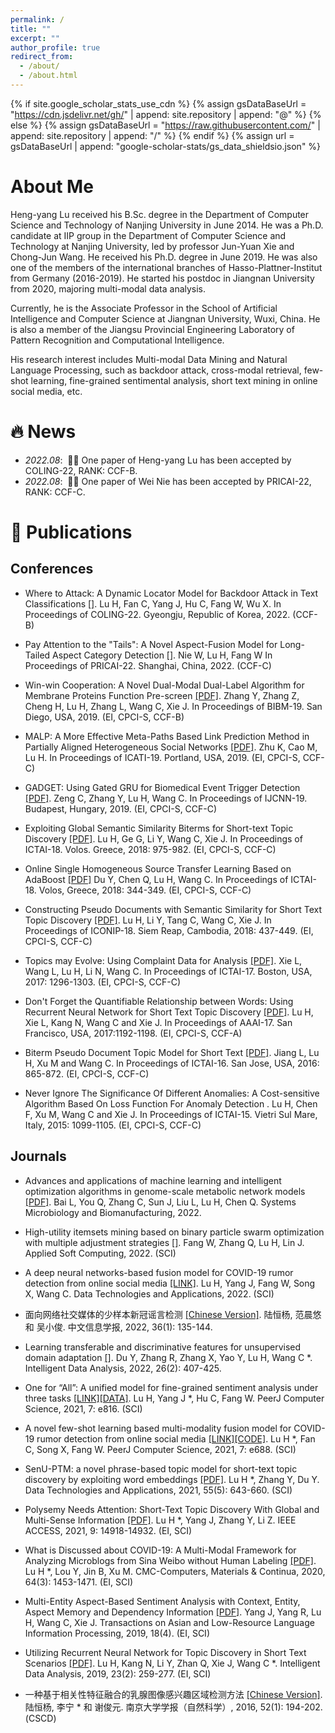 ```yaml
---
permalink: /
title: ""
excerpt: ""
author_profile: true
redirect_from: 
  - /about/
  - /about.html
---
```


{% if site.google_scholar_stats_use_cdn %}
{% assign gsDataBaseUrl = "https://cdn.jsdelivr.net/gh/" | append: site.repository | append: "@" %}
{% else %}
{% assign gsDataBaseUrl = "https://raw.githubusercontent.com/" | append: site.repository | append: "/" %}
{% endif %}
{% assign url = gsDataBaseUrl | append: "google-scholar-stats/gs_data_shieldsio.json" %}

# About Me

Heng-yang Lu received his B.Sc. degree in the Department of Computer Science and Technology of Nanjing University in June 2014. He was a Ph.D. candidate at IIP group in the Department of Computer Science and Technology at Nanjing University, led by professor Jun-Yuan Xie and Chong-Jun Wang. He received his Ph.D. degree in June 2019. He was also one of the members of the international branches of Hasso-Plattner-Institut from Germany (2016-2019). He started his postdoc in Jiangnan University from 2020, majoring multi-modal data analysis.

Currently, he is the Associate Professor in the School of Artificial Intelligence and Computer Science at Jiangnan University, Wuxi, China. He is also a member of the Jiangsu Provincial Engineering Laboratory of Pattern Recognition and Computational Intelligence.

His research interest includes Multi-modal Data Mining and Natural Language Processing, such as backdoor attack, cross-modal retrieval, few-shot learning, fine-grained sentimental analysis, short text mining in online social media, etc.

# 🔥 News
- *2022.08*: &nbsp;🎉🎉 One paper of Heng-yang Lu has been accepted by COLING-22, RANK: CCF-B. 
- *2022.08*: &nbsp;🎉🎉 One paper of Wei Nie has been accepted by PRICAI-22, RANK: CCF-C. 


# 📝 Publications 
## Conferences
- Where to Attack: A Dynamic Locator Model for Backdoor Attack in Text Classifications <a href="" target="_blank" title="[]">[]</a>.
Lu H, Fan C, Yang J, Hu C, Fang W, Wu X.
In Proceedings of  COLING-22. Gyeongju, Republic of Korea, 2022. (CCF-B)

- Pay Attention to the "Tails": A Novel Aspect-Fusion Model for Long-Tailed Aspect Category Detection <a href="" target="_blank" title="[]">[]</a>.
Nie W, Lu H, Fang W
In Proceedings of  PRICAI-22. Shanghai, China, 2022. (CCF-C)

- Win-win Cooperation: A Novel Dual-Modal Dual-Label Algorithm for Membrane Proteins Function Pre-screen <a href="" target="_blank" title="[PDF]">[PDF]</a>.
Zhang Y, Zhang Z, Cheng H, Lu H, Zhang L, Wang C, Xie J.
In Proceedings of  BIBM-19. San Diego, USA, 2019. (EI, CPCI-S, CCF-B)

- MALP: A More Effective Meta-Paths Based Link Prediction Method in Partially Aligned Heterogeneous Social Networks <a href="" target="_blank" title="[PDF]">[PDF]</a>.
Zhu K, Cao M, Lu H.
In Proceedings of ICATI-19. Portland, USA, 2019. (EI, CPCI-S, CCF-C)

- GADGET: Using Gated GRU for Biomedical Event Trigger Detection <a href="" target="_blank" title="[PDF]">[PDF]</a>.
Zeng C, Zhang Y, Lu H, Wang C.
In Proceedings of  IJCNN-19. Budapest, Hungary, 2019. (EI, CPCI-S, CCF-C)

- Exploiting Global Semantic Similarity Biterms for Short-text Topic Discovery <a href="" target="_blank" title="[PDF]">[PDF]</a>.
Lu H, Ge G, Li Y, Wang C, Xie J.
In Proceedings of  ICTAI-18. Volos. Greece, 2018: 975-982. (EI, CPCI-S, CCF-C)

- Online Single Homogeneous Source Transfer Learning Based on AdaBoost <a href="" target="_blank" title="[PDF]">[PDF]</a>
Du Y, Chen Q, Lu H, Wang C.
In Proceedings of  ICTAI-18. Volos, Greece, 2018: 344-349. (EI, CPCI-S, CCF-C)

- Constructing Pseudo Documents with Semantic Similarity for Short Text Topic Discovery <a href="" target="_blank" title="[PDF]">[PDF]</a>.
Lu H, Li Y, Tang C, Wang C, Xie J.
In Proceedings of ICONIP-18. Siem Reap, Cambodia, 2018: 437-449. (EI, CPCI-S, CCF-C)

- Topics may Evolve: Using Complaint Data for Analysis <a href="" target="_blank" title="[PDF]">[PDF]</a>.
Xie L, Wang L, Lu H, Li N, Wang C.
In Proceedings of ICTAI-17. Boston, USA, 2017: 1296-1303. (EI, CPCI-S, CCF-C)

- Don't Forget the Quantifiable Relationship between Words: Using Recurrent Neural Network for Short Text Topic Discovery <a href="" target="_blank" title="[PDF]">[PDF]</a>.
Lu H, Xie L, Kang N, Wang C and Xie J.
In Proceedings of AAAI-17. San Francisco, USA, 2017:1192-1198. (EI, CPCI-S, CCF-A)

- Biterm Pseudo Document Topic Model for Short Text <a href="" target="_blank" title="[PDF]">[PDF]</a>.
Jiang L, Lu H, Xu M and Wang C.
In Proceedings of ICTAI-16. San Jose, USA, 2016: 865-872. (EI, CPCI-S, CCF-C)

- Never Ignore The Significance Of Different Anomalies: A Cost-sensitive Algorithm Based On Loss Function For Anomaly Detection <a href="" target="_blank" title="[PDF]"></a>.
Lu H, Chen F, Xu M, Wang C and Xie J.
In Proceedings of ICTAI-15. Vietri Sul Mare, Italy, 2015: 1099-1105. (EI, CPCI-S, CCF-C)

## Journals

- Advances and applications of machine learning and intelligent optimization algorithms in genome-scale metabolic network models <a href="" target="_blank" title="[PDF]">[PDF]</a>.
Bai L, You Q, Zhang C, Sun J, Liu L, Lu H, Chen Q.
Systems Microbiology and Biomanufacturing, 2022.

- High-utility itemsets mining based on binary particle swarm optimization with multiple adjustment strategies <a href="" target="_blank" title="[]">[]</a>.
Fang W, Zhang Q,  Lu H, Lin J.
Applied Soft Computing, 2022. (SCI)

- A deep neural networks-based fusion model for COVID-19 rumor detection from online social media <a href="" target="_blank" title="[LINK]">[LINK]</a>.
Lu H, Yang J, Fang W, Song X, Wang C.
Data Technologies and Applications, 2022. (SCI)

- 面向网络社交媒体的少样本新冠谣言检测 <a href="" target="_blank" title="[Chinese Version]">[Chinese Version]</a>.
陆恒杨, 范晨悠 和 吴小俊.
中文信息学报, 2022, 36(1): 135-144.

- Learning transferable and discriminative features for unsupervised domain adaptation <a href="" target="_blank" title="[]">[]</a>.
Du Y, Zhang R, Zhang X, Yao Y, Lu H, Wang C *.
Intelligent Data Analysis, 2022, 26(2): 407-425.

- One for “All”: A unified model for fine-grained sentiment analysis under three tasks <a href="" target="_blank" title="[LINK]">[LINK]</a><a href="" target="_blank" title="[DATA]">[DATA]</a>.
Lu H, Yang J *, Hu C, Fang W.
PeerJ Computer Science, 2021, 7: e816. (SCI)

- A novel few-shot learning based multi-modality fusion model for COVID-19 rumor detection from online social media <a href="" target="_blank" title="[LINK]">[LINK]</a><a href="" target="_blank" title="[CODE]">[CODE]</a>.
Lu H *, Fan C, Song X, Fang W.
PeerJ Computer Science, 2021, 7: e688. (SCI)

- SenU-PTM: a novel phrase-based topic model for short-text topic discovery by exploiting word embeddings <a href="" target="_blank" title="[PDF]">[PDF]</a>.
Lu H *, Zhang Y, Du Y.
Data Technologies and Applications, 2021, 55(5): 643-660. (SCI)

- Polysemy Needs Attention: Short-Text Topic Discovery With Global and Multi-Sense Information <a href="" target="_blank" title="[PDF]">[PDF]</a>.
Lu H *, Yang J, Zhang Y, Li Z.
IEEE ACCESS, 2021, 9: 14918-14932. (EI, SCI)

- What is Discussed about COVID-19: A Multi-Modal Framework for Analyzing Microblogs from Sina Weibo without Human Labeling <a href="" target="_blank" title="[PDF]">[PDF]</a>.
Lu H *, Lou Y, Jin B, Xu M.
CMC-Computers, Materials & Continua, 2020, 64(3): 1453-1471. (EI, SCI)

- Multi-Entity Aspect-Based Sentiment Analysis with Context, Entity, Aspect Memory and Dependency Information <a href="" target="_blank" title="[PDF]">[PDF]</a>.
Yang J, Yang R, Lu H, Wang C, Xie J.
Transactions on Asian and Low-Resource Language Information Processing, 2019, 18(4). (EI, SCI)

- Utilizing Recurrent Neural Network for Topic Discovery in Short Text Scenarios <a href="" target="_blank" title="[PDF]">[PDF]</a>.
Lu H, Kang N, Li Y, Zhan Q, Xie J, Wang C *.
Intelligent Data Analysis, 2019, 23(2): 259-277. (EI, SCI)

- 一种基于相关性特征融合的乳腺图像感兴趣区域检测方法 <a href="https://kns.cnki.net/KCMS/detail/detail.aspx?dbcode=CJFQ&dbname=CJFDLAST2016&filename=NJDZ201601022&uid=WEEvREdxOWJmbC9oM1NjYkZCbDdrdXdUVU15NmEzQUxJOGhUaE5uNkZHZDk=$R1yZ0H6jyaa0en3RxVUd8df-oHi7XMMDo7mtKT6mSmEvTuk11l2gFA!!&v=MTY3NzRxVHJXTTFGckNVUkxPZlp1WnBGeXprVUwzTkt5ZlBkTEc0SDlmTXJvOUhab1I4ZVgxTHV4WVM3RGgxVDM=" target="_blank" title="[Chinese Version]">[Chinese Version]</a>.
陆恒杨, 李宁 * 和 谢俊元.
南京大学学报（自然科学）, 2016, 52(1): 194-202. (CSCD)

<div style='display: none'>
<div class='paper-box'><div class='paper-box-image'><div><div class="badge">CVPR 2016</div><img src='images/500x300.png' alt="sym" width="100%"></div></div>
<div class='paper-box-text' markdown="1">

[Deep Residual Learning for Image Recognition](https://openaccess.thecvf.com/content_cvpr_2016/papers/He_Deep_Residual_Learning_CVPR_2016_paper.pdf)

**Kaiming He**, Xiangyu Zhang, Shaoqing Ren, Jian Sun

[**Project**](https://scholar.google.com/citations?view_op=view_citation&hl=zh-CN&user=DhtAFkwAAAAJ&citation_for_view=DhtAFkwAAAAJ:ALROH1vI_8AC) <strong><span class='show_paper_citations' data='DhtAFkwAAAAJ:ALROH1vI_8AC'></span></strong>
- Lorem ipsum dolor sit amet, consectetur adipiscing elit. Vivamus ornare aliquet ipsum, ac tempus justo dapibus sit amet. 
</div>
</div>



# 🎖 Honors and Awards
- *2021.10* Lorem ipsum dolor sit amet, consectetur adipiscing elit. Vivamus ornare aliquet ipsum, ac tempus justo dapibus sit amet. 
- *2021.09* Lorem ipsum dolor sit amet, consectetur adipiscing elit. Vivamus ornare aliquet ipsum, ac tempus justo dapibus sit amet. 

# 📖 Educations
- *2019.06 - 2022.04 (now)*, Lorem ipsum dolor sit amet, consectetur adipiscing elit. Vivamus ornare aliquet ipsum, ac tempus justo dapibus sit amet. 
- *2015.09 - 2019.06*, Lorem ipsum dolor sit amet, consectetur adipiscing elit. Vivamus ornare aliquet ipsum, ac tempus justo dapibus sit amet. 

# 💬 Invited Talks
- *2021.06*, Lorem ipsum dolor sit amet, consectetur adipiscing elit. Vivamus ornare aliquet ipsum, ac tempus justo dapibus sit amet. 
- *2021.03*, Lorem ipsum dolor sit amet, consectetur adipiscing elit. Vivamus ornare aliquet ipsum, ac tempus justo dapibus sit amet.  \| [\[video\]]%(https://github.com/)

# 💻 Internships
- *2019.05 - 2020.02*, [Lorem](https://github.com/), China.
  
</div>
